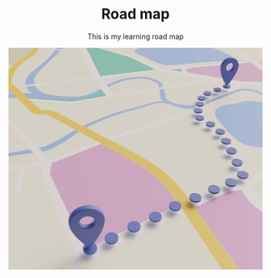<h1 align="center">
    Road map
</h1>
<p align="center">
    This is my learning road map
</p>
<p align="center">
    <img src="./Road%20map%20512.jpg" width="512" height="439" />
</p>

